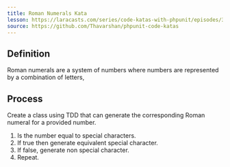 ```yaml
---
title: Roman Numerals Kata
lesson: https://laracasts.com/series/code-katas-with-phpunit/episodes/3
source: https://github.com/Thavarshan/phpunit-code-katas
---
```


## Definition

Roman numerals are a system of numbers where numbers are represented by a combination of letters,

## Process

Create a class using TDD that can generate the corresponding Roman numeral for a provided number.

1. Is the number equal to special characters.
2. If true then generate equivalent special character.
3. If false, generate non special character.
4. Repeat.
